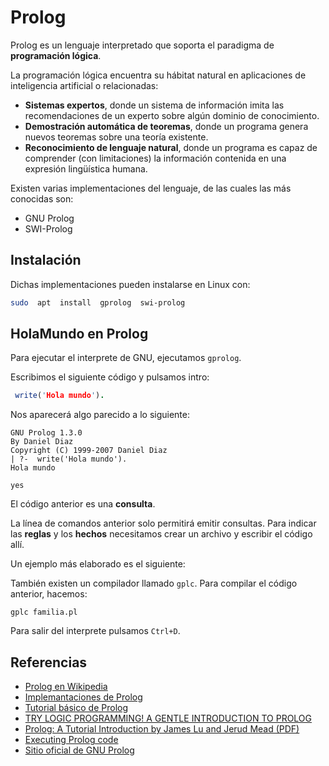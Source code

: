 # Prolog

Prolog es un lenguaje interpretado que soporta el paradigma de **programación lógica**. 

La programación lógica encuentra su hábitat natural en aplicaciones de inteligencia artificial o relacionadas:

- **Sistemas expertos**, donde un sistema de información imita las recomendaciones de un experto sobre algún dominio de conocimiento.
- **Demostración automática de teoremas**, donde un programa genera nuevos teoremas sobre una teoría existente.
- **Reconocimiento de lenguaje natural**, donde un programa es capaz de comprender (con limitaciones) la información contenida en una expresión lingüística humana.

Existen varias implementaciones del lenguaje, de las cuales las más conocidas son:
- GNU Prolog
- SWI-Prolog

## Instalación

Dichas implementaciones pueden instalarse en Linux con:

```bash
sudo  apt  install  gprolog  swi-prolog
```

## HolaMundo en Prolog

Para ejecutar el interprete de GNU, ejecutamos `gprolog`.

Escribimos el siguiente código y pulsamos intro:

```prolog
 write('Hola mundo').
 ```
 Nos aparecerá algo parecido a lo siguiente:
 
 ```
 GNU Prolog 1.3.0
By Daniel Diaz
Copyright (C) 1999-2007 Daniel Diaz
| ?-  write('Hola mundo').
Hola mundo

yes
```

El código anterior es una **consulta**. 

La línea de comandos anterior solo permitirá emitir consultas. Para indicar las **reglas** y los **hechos** necesitamos crear un archivo y escribir el código allí. 

Un ejemplo más elaborado es el siguiente:




También existen un compilador llamado `gplc`. Para compilar el código anterior, hacemos:

```
gplc familia.pl
``` 

Para salir del interprete pulsamos `Ctrl+D`.


## Referencias

- [Prolog en Wikipedia](https://es.wikipedia.org/wiki/Prolog)
- [Implemantaciones de Prolog](https://en.wikipedia.org/wiki/Comparison_of_Prolog_implementations)
- [Tutorial básico de Prolog](https://portal.uah.es/portal/page/portal/GP_EPD/PG-MA-ASIG/PG-ASIG-78010/TAB42351/Tutorial_Basico_Prolog.pdf)
- [TRY LOGIC PROGRAMMING! A GENTLE INTRODUCTION TO PROLOG](https://bernardopires.com/2013/10/try-logic-programming-a-gentle-introduction-to-prolog/)
- [Prolog: A Tutorial Introduction by James Lu and Jerud Mead (PDF)](https://classes.soe.ucsc.edu/cmps112/Spring03/languages/prolog/PrologIntro.pdf)
- [Executing Prolog code](http://www.swi-prolog.org/FAQ/ToplevelMode.html)
- [Sitio oficial de GNU Prolog](http://www.gprolog.org/)

